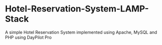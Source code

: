# Hotel-Reservation-System-LAMP-Stack
A simple Hotel Reservation System implemented using Apache, MySQL and PHP using DayPilot Pro
